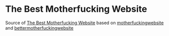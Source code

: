 # The Best Motherfucking Website
Source of [The Best Motherfucking Website](https://thebestmotherfucking.website)
based on [motherfuckingwebsite](http://motherfuckingwebsite.com/) and [bettermotherfuckingwebsite](http://bettermotherfuckingwebsite.com/)
